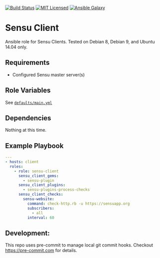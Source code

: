 [![Build Status](https://travis-ci.org/jaredledvina/sensu-client.svg?branch=master)](https://travis-ci.org/jaredledvina/sensu-client)
[![MIT Licensed](https://img.shields.io/badge/license-MIT-green.svg)](https://tldrlegal.com/license/mit-license)
[![Ansible Galaxy](https://img.shields.io/badge/role-jaredledvina.sensu--client-blue.svg)](https://galaxy.ansible.com/jaredledvina/sensu-client/)

Sensu Client
=========

Ansible role for Sensu Clients. Tested on Debian 8, Debian 9, and Ubuntu 14.04 only.

Requirements
------------

* Configured Sensu master server(s)

Role Variables
--------------

See [`defaults/main.yml`](https://github.com/jaredledvina/sensu-client/blob/defaults/vars/main.yml)

Dependencies
------------

Nothing at this time.

Example Playbook
----------------
```yaml
---
- hosts: client
  roles:
    - role: sensu-client
      sensu_client_gems:
        - sensu-plugin
      sensu_client_plugins:
        - sensu-plugins-process-checks
      sensu_client_checks:
        sensu-website:
          command: check-http.rb -u https://sensuapp.org
          subscribers:
            - all
          interval: 60
```


Development:
------------

This repo uses pre-commit to manage local git commit hooks. Checkout https://pre-commit.com for details.

